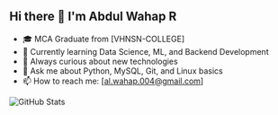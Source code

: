 ## Hi there 👋 I'm Abdul Wahap R

- 🎓 MCA Graduate from [VHNSN-COLLEGE]
- 🔭 Currently learning Data Science, ML, and Backend Development
- 🌱 Always curious about new technologies
- 💬 Ask me about Python, MySQL, Git, and Linux basics
- 📫 How to reach me: [al.wahap.004@gmail.com]

![GitHub Stats](https://github-readme-stats.vercel.app/api?username=Wahabi17&show_icons=true&theme=radical)
